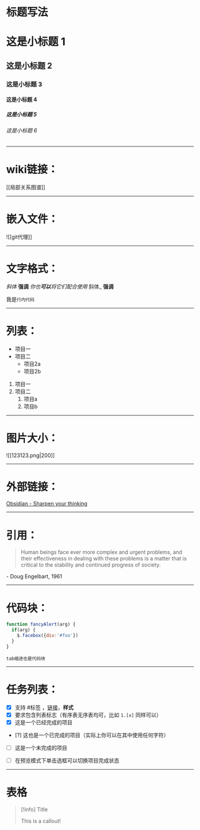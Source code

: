 # 标题写法

# 这是小标题 1 
## 这是小标题 2 
### 这是小标题 3 
#### 这是小标题 4 
##### 这是小标题 5 
###### 这是小标题 6

---
# wiki链接：
[[局部关系图谱]]

---
# 嵌入文件：
![[git代理]]

---
# 文字格式：

*斜体*  **强调**
_你也**可以**将它们配合使用_
斜体_
__强调__

我是`行内代码`

---
# 列表：

- 项目一
- 项目二
	- 项目2a
	- 项目2b

1. 项目一
2. 项目二
	1. 项目a
	2. 项目b
---
# 图片大小：
![[123123.png|200]]

---

# 外部链接：
[Obsidian - Sharpen your thinking](http://obsidian.md)

---

# 引用：
> Human beings face ever more complex and urgent problems, and their effectiveness in dealing with these problems is a matter that is critical to the stability and continued progress of society. 

\- Doug Engelbart, 1961

---

#  代码块：
```js
function fancyAlert(arg) {
  if(arg) {
    $.facebox({div:'#foo'})
  }
}
```

	tab缩进也是代码块

---
# 任务列表：

- [x] 支持 #标签 ，[链接]()，**样式** 
- [x] 要求包含列表标志（有序表无序表均可，比如 `1.[x]` 同样可以） 
- [x] 这是一个已经完成的项目 
- [?] 这也是一个已完成的项目（实际上你可以在其中使用任何字符） 
- [ ] 这是一个未完成的项目 
- [ ] 在预览模式下单击选框可以切换项目完成状态


---

# 表格

 

> [!info] Title 
> 
> This is a callout!

